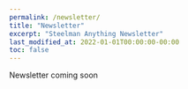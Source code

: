 ```yaml
---
permalink: /newsletter/
title: "Newsletter"
excerpt: "Steelman Anything Newsletter"
last_modified_at: 2022-01-01T00:00:00-00:00
toc: false
---
```


Newsletter coming soon
